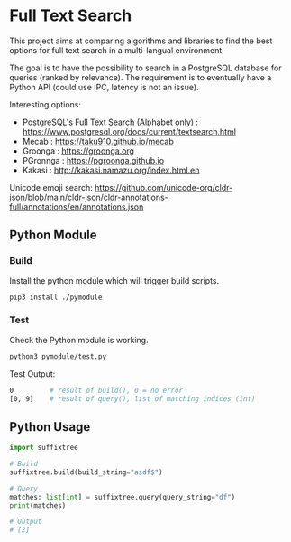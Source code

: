 # Full Text Search

This project aims at comparing algorithms and libraries to find the best options for full text search in a multi-langual environment.

The goal is to have the possibility to search in a PostgreSQL database for queries (ranked by relevance). The requirement is to eventually have a Python API (could use IPC, latency is not an issue).

Interesting options:

* PostgreSQL's Full Text Search (Alphabet only) : https://www.postgresql.org/docs/current/textsearch.html
* Mecab : https://taku910.github.io/mecab
* Groonga : https://groonga.org
* PGronnga : https://pgroonga.github.io
* Kakasi : http://kakasi.namazu.org/index.html.en


Unicode emoji search:
https://github.com/unicode-org/cldr-json/blob/main/cldr-json/cldr-annotations-full/annotations/en/annotations.json


## Python Module

### Build

Install the python module which will trigger build scripts.
```bash
pip3 install ./pymodule
```


### Test

Check the Python module is working.
```bash
python3 pymodule/test.py
```

Test Output:
```bash
0         # result of build(), 0 = no error
[0, 9]    # result of query(), list of matching indices (int)
```


## Python Usage

```python
import suffixtree

# Build
suffixtree.build(build_string="asdf$")

# Query
matches: list[int] = suffixtree.query(query_string="df")
print(matches)

# Output
# [2]
```